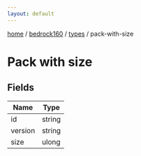 ```yaml
---
layout: default
---
```


[home](/)  /  [bedrock160](/protocol/bedrock160)  /  [types](/protocol/bedrock160/types)  /  pack-with-size

# Pack with size

## Fields

Name | Type
---|---
id | string
version | string
size | ulong

